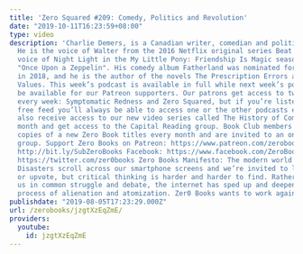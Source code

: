 ```yaml
---
title: 'Zero Squared #209: Comedy, Politics and Revolution'
date: "2019-10-11T16:23:59+08:00"
type: video
description: 'Charlie Demers, is a Canadian writer, comedian and political activist.
  He is the voice of Walter from the 2016 Netflix original series Beat Bugs. and the
  voice of Night Light in the My Little Pony: Friendship Is Magic season seven episode
  "Once Upon a Zeppelin". His comedy album Fatherland was nominated for a Juno Awards
  in 2018, and he is the author of the novels The Prescription Errors and Property
  Values. This week’s podcast is available in full while next week’s podcast will
  be available for our Patreon supporters. Our patrons get access to two podcasts
  every week: Symptomatic Redness and Zero Squared, but if you’re listening on our
  free feed you’ll always be able to access one or the other podcasts each week. Patrons
  also receive access to our new video series called The History of Communism every
  month and get access to the Capital Reading group. Book Club members receive electronic
  copies of a new Zero Book titles every month and are invited to an online discussion
  group. Support Zero Books on Patreon: https://www.patreon.com/zerobooks Subscribe:
  http://bit.ly/SubZeroBooks Facebook: https://www.facebook.com/ZeroBooks/ Twitter:
  https://twitter.com/zer0books Zero Books Manifesto: The modern world is at an impasse.
  Disasters scroll across our smartphone screens and we’re invited to like, follow
  or upvote, but critical thinking is harder and harder to find. Rather than connecting
  us in common struggle and debate, the internet has sped up and deepened a long-standing
  process of alienation and atomization. Zer0 Books wants to work against this trend.'
publishdate: "2019-08-05T17:23:29.000Z"
url: /zerobooks/jzgtXzEqZmE/
providers:
  youtube:
    id: jzgtXzEqZmE
---
```

